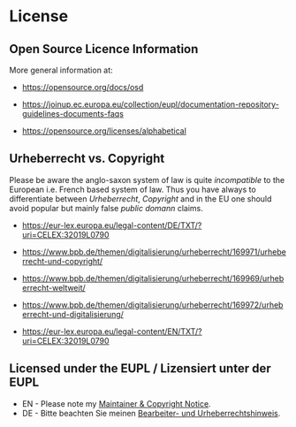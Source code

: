 License
=======

## Open Source Licence Information

More general information at:

* <https://opensource.org/docs/osd>

* <https://joinup.ec.europa.eu/collection/eupl/documentation-repository-guidelines-documents-faqs>

* <https://opensource.org/licenses/alphabetical>

## Urheberrecht vs. Copyright

Please be aware the anglo-saxon system of law is quite _incompatible_ to the European i.e. French based system of law. Thus you have always to differentiate between _Urheberrecht_, _Copyright_ and in the EU one should avoid popular but mainly false _public domann_ claims.

  * https://eur-lex.europa.eu/legal-content/DE/TXT/?uri=CELEX:32019L0790
    
  * https://www.bpb.de/themen/digitalisierung/urheberrecht/169971/urheberrecht-und-copyright/

  * https://www.bpb.de/themen/digitalisierung/urheberrecht/169969/urheberrecht-weltweit/

  * https://www.bpb.de/themen/digitalisierung/urheberrecht/169972/urheberrecht-und-digitalisierung/

  * https://eur-lex.europa.eu/legal-content/EN/TXT/?uri=CELEX:32019L0790

## Licensed under the EUPL / Lizensiert unter der EUPL

* EN - Please note my [Maintainer & Copyright Notice](https://github.com/Zweihorn/Zweihorn/blob/main/MAINTAINER.md).
* DE - Bitte beachten Sie meinen [Bearbeiter- und Urheberrechtshinweis](https://github.com/Zweihorn/Zweihorn/blob/main/BEARBEITER.md).
